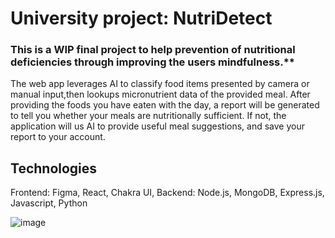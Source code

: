 # University project: NutriDetect

### This is a WIP final project to help prevention of nutritional deficiencies through improving the users mindfulness.**

The web app leverages AI to classify food items presented by camera or manual input,then lookups micronutrient data of the provided meal. After providing the foods you have eaten with the day, a report will be generated to tell you whether your meals are nutritionally sufficient. If not, the application will us AI to provide useful meal suggestions, and save your report to your account.

## Technologies
Frontend: Figma, React, Chakra UI, 
Backend: Node.js, MongoDB, Express.js, Javascript, Python

![image](https://github.com/GabrielRJn/nutriplan/assets/88378835/0f0e6595-242f-4842-9efc-86f67aebb105)

